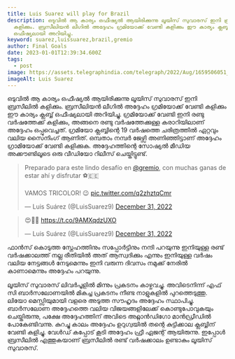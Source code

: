 ```yaml
---
title: Luis Suarez will play for Brazil
description: ഒടുവിൽ ആ കാര്യം ഒഫീഷ്യൽ ആയിരിക്കുന്നു ലൂയിസ് സുവാരസ് ഇനി ബ്രസീലിൽ
  കളിക്കും. ബ്രസീലിയൻ ലീഗിൽ അദ്ദേഹം ഗ്രമിയോക്ക് വേണ്ടി കളിക്കും ഈ കാര്യം ക്ലബ്ബ്
  ഒഫീഷ്യലായി അറിയിച്ചു.
keyword: suarez,luissuarez,brazil,gremio
author: Final Goals
date: 2023-01-01T12:39:34.600Z
tags:
  - post
image: https://assets.telegraphindia.com/telegraph/2022/Aug/1659506051_1.jpg
imageAlt: Luis Suarez
---
```

ഒടുവിൽ ആ കാര്യം ഒഫീഷ്യൽ ആയിരിക്കുന്നു ലൂയിസ് സുവാരസ് ഇനി ബ്രസീലിൽ കളിക്കും.
ബ്രസീലിയൻ ലീഗിൽ അദ്ദേഹം ഗ്രമിയോക്ക് വേണ്ടി കളിക്കും ഈ കാര്യം ക്ലബ്ബ് ഒഫീഷ്യലായി അറിയിച്ചു.
ഗ്രമിയോക്ക് വേണ്ടി ഇനി രണ്ടു വർഷത്തേക്ക് കളിക്കും, അങ്ങനെ രണ്ടു വർഷത്തേക്കുള്ള കരാറിയിലാണ് അദ്ദേഹം ഒപ്പുവെച്ചത്.
ഗ്രമിയോ ക്ലബ്ബിന്റെ 19 വർഷത്തെ ചരിത്രത്തിൽ ഏറ്റവും വലിയ സൈനിംഗ് ആണിത്.
ഒമ്പതാം നമ്പർ ജേഴ്സി അണിഞ്ഞിട്ടാണ് അദ്ദേഹം ഗ്രാമിയോക്ക് വേണ്ടി കളിക്കുക.
അദ്ദേഹത്തിന്റെ സോഷ്യൽ മീഡിയ അക്കൗണ്ടിലൂടെ ഒരു വീഡിയോ റിലീസ് ചെയ്തിട്ടുണ്ട്.

<blockquote class="twitter-tweet"><p lang="es" dir="ltr">Preparado para este lindo desafío en <a href="https://twitter.com/Gremio?ref_src=twsrc%5Etfw">@gremio</a>, con muchas ganas de estar ahí y disfrutar ⚽️🇪🇪<br><br>VAMOS TRICOLOR! 😉 <a href="https://t.co/q2zhztqCmr">pic.twitter.com/q2zhztqCmr</a></p>&mdash; Luis Suárez (@LuisSuarez9) <a href="https://twitter.com/LuisSuarez9/status/1609254728377982976?ref_src=twsrc%5Etfw">December 31, 2022</a></blockquote> <script async src="https://platform.twitter.com/widgets.js" charset="utf-8"></script>



<blockquote class="twitter-tweet" data-lang="en"><p lang="art" dir="ltr">😍👏🏼 <a href="https://t.co/9AMXqdzUXO">https://t.co/9AMXqdzUXO</a></p>&mdash; Luis Suárez (@LuisSuarez9) <a href="https://twitter.com/LuisSuarez9/status/1609298622088101889?ref_src=twsrc%5Etfw">December 31, 2022</a></blockquote> <script async src="https://platform.twitter.com/widgets.js" charset="utf-8"></script>



ഫാൻസ് കൊടുത്ത സ്നേഹത്തിനും സപ്പോർട്ടിനും നന്ദി പറയുന്നു ഇനിയുള്ള രണ്ട് വർഷക്കാലത്ത് നല്ല രീതിയിൽ അത് ആസ്വദിക്കും എന്നും ഇനിയുള്ള വർഷം വലിയ നേട്ടങ്ങൾ നേടുമെന്നും ഇനി വരുന്ന ദിവസം നമുക്ക് നേരിൽ കാണാമെന്നും അദ്ദേഹം പറയുന്നു.

ലൂയിസ് സുവാരസ് ലിവർപൂളിൽ മിന്നും പ്രകടനം കാഴ്ചവച്ചു. അവിടെനിന്ന് എഫ് സി ബാർസലോണയിൽ മികച്ച പ്രകടനം നീണ്ട നാളുകളിൽ പുറത്തെടുത്തു.
ലിയോ മെസ്സിയുമായി വളരെ അടുത്ത സൗഹൃദം അദ്ദേഹം സ്ഥാപിച്ചു. ബാർസലോണ അദ്ദേഹത്തെ വലിയ വിജയങ്ങളിലേക്ക് കൊണ്ടുപോവുകയും ചെയ്തിരുന്നു, പക്ഷേ അദ്ദേഹത്തിന് അവിടെ അറ്റ്ലാൻഡിഗോ മാൻഡ്രീഡിൽ പോകേണ്ടിവന്നു.
കുറച്ചു കാലം അദ്ദേഹം ഉറുഗ്വയിൽ തന്റെ കുട്ടിക്കാല ക്ലബ്ബിന് വേണ്ടി കളിച്ചു. വേൾഡ് കപ്പോട് കൂടി അദ്ദേഹം ഫ്രീ ഏജന്റ് ആയിരുന്നു.
ഇപ്പോൾ ബ്രസീലിൽ എത്തുകയാണ് ബ്രസീലിൽ രണ്ട് വർഷക്കാലം ഉണ്ടാകും ലൂയിസ് സുവാരസ്.
